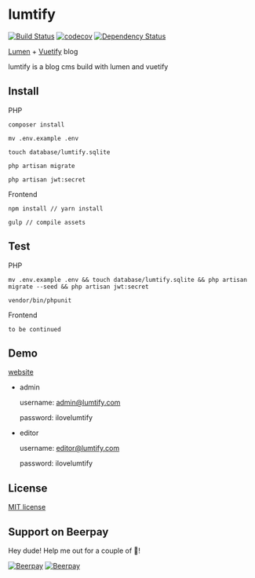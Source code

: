 # lumtify

[![Build Status](https://travis-ci.org/sc0Vu/lumtify.svg?branch=master)](https://travis-ci.org/sc0Vu/lumtify)
[![codecov](https://codecov.io/gh/sc0Vu/lumtify/branch/master/graph/badge.svg)](https://codecov.io/gh/sc0Vu/lumtify)
[![Dependency Status](https://www.versioneye.com/user/projects/58d7719e6893fd004792c9e7/badge.svg?style=flat-square)](https://www.versioneye.com/user/projects/58d7719e6893fd004792c9e7)

[Lumen](https://github.com/laravel/lumen) + [Vuetify](https://github.com/vuetifyjs/vuetify) blog

lumtify is a blog cms build with lumen and vuetify


## Install

PHP

    composer install

    mv .env.example .env
    
    touch database/lumtify.sqlite

    php artisan migrate

    php artisan jwt:secret

Frontend
    
    npm install // yarn install

    gulp // compile assets
    
## Test

PHP

    mv .env.example .env && touch database/lumtify.sqlite && php artisan migrate --seed && php artisan jwt:secret

    vendor/bin/phpunit

Frontend

    to be continued

## Demo

[website](https://lumtify.ptrgl.com/)

* admin

    username: admin@lumtify.com

    password: ilovelumtify

* editor

    username: editor@lumtify.com

    password: ilovelumtify

## License

[MIT license](http://opensource.org/licenses/MIT)

## Support on Beerpay
Hey dude! Help me out for a couple of :beers:!

[![Beerpay](https://beerpay.io/sc0Vu/lumtify/badge.svg?style=beer-square)](https://beerpay.io/sc0Vu/lumtify)  [![Beerpay](https://beerpay.io/sc0Vu/lumtify/make-wish.svg?style=flat-square)](https://beerpay.io/sc0Vu/lumtify?focus=wish)